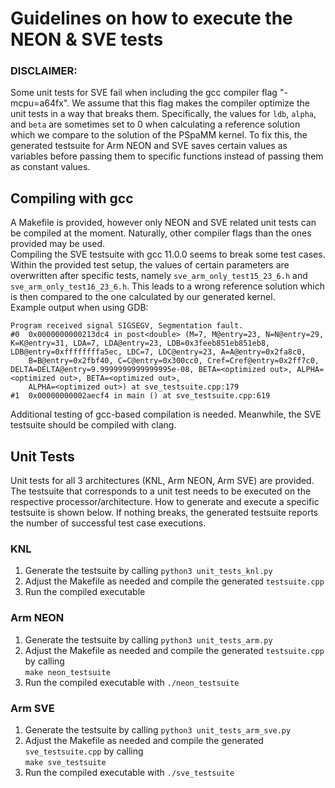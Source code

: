 # Guidelines on how to execute the NEON & SVE tests  
### DISCLAIMER: 
Some unit tests for SVE fail when including the gcc compiler flag "-mcpu=a64fx". 
We assume that this flag makes the compiler optimize the unit tests in a way that breaks them. 
Specifically, the values for `ldb`, `alpha`, and `beta` are sometimes set to 0 when calculating a reference solution which we compare to the solution of the PSpaMM kernel. 
To fix this, the generated testsuite for Arm NEON and SVE saves certain values as variables before passing them to specific functions
instead of passing them as constant values.
## Compiling with gcc
A Makefile is provided, however only NEON and SVE related unit tests can be compiled at the moment. 
Naturally, other compiler flags than the ones provided may be used.  
Compiling the SVE testsuite with gcc 11.0.0 seems to break some test cases. Within the provided test setup, the values of certain parameters are overwritten after
specific tests, namely ```sve_arm_only_test15_23_6.h``` and ```sve_arm_only_test16_23_6.h```. This leads to a wrong reference solution which is then compared to 
the one calculated by our generated kernel.  
Example output when using GDB:
```
Program received signal SIGSEGV, Segmentation fault.
#0  0x0000000000213dc4 in post<double> (M=7, M@entry=23, N=N@entry=29, K=K@entry=31, LDA=7, LDA@entry=23, LDB=0x3feeb851eb851eb8, LDB@entry=0xffffffffa5ec, LDC=7, LDC@entry=23, A=A@entry=0x2fa8c0, 
    B=B@entry=0x2fbf40, C=C@entry=0x300cc0, Cref=Cref@entry=0x2ff7c0, DELTA=DELTA@entry=9.9999999999999995e-08, BETA=<optimized out>, ALPHA=<optimized out>, BETA=<optimized out>, 
    ALPHA=<optimized out>) at sve_testsuite.cpp:179
#1  0x00000000002aecf4 in main () at sve_testsuite.cpp:619
```
Additional testing of gcc-based compilation is needed. Meanwhile, the SVE testsuite should be compiled with clang.
## Unit Tests
Unit tests for all 3 architectures (KNL, Arm NEON, Arm SVE) are provided. 
The testsuite that corresponds to a unit test needs to be executed on the respective processor/architecture. 
How to generate and execute a specific testsuite is shown below. 
If nothing breaks, the generated testsuite reports the number of successful test case executions.
### KNL
1. Generate the testsuite by calling ```python3 unit_tests_knl.py```
2. Adjust the Makefile as needed and compile the generated ```testsuite.cpp```
3. Run the compiled executable

### Arm NEON
1. Generate the testsuite by calling ```python3 unit_tests_arm.py```
2. Adjust the Makefile as needed and compile the generated ```testsuite.cpp``` by calling  
```make neon_testsuite```
3. Run the compiled executable with ```./neon_testsuite```

### Arm SVE 
1. Generate the testsuite by calling ```python3 unit_tests_arm_sve.py```
2. Adjust the Makefile as needed and compile the generated ```sve_testsuite.cpp``` by calling  
```make sve_testsuite```
3. Run the compiled executable with ```./sve_testsuite```
